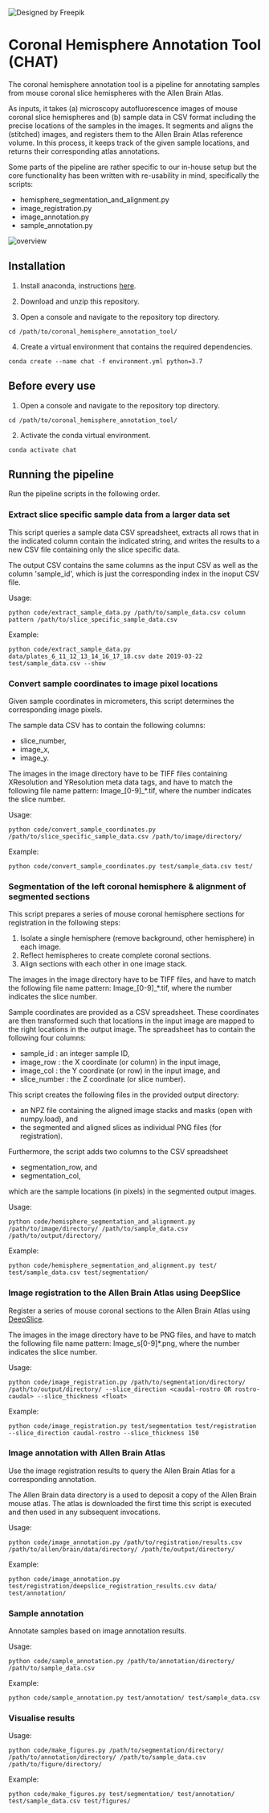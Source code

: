 ![Designed by Freepik](./images/angry_cat.jpg)

# Coronal Hemisphere Annotation Tool (CHAT)

The coronal hemisphere annotation tool is a pipeline for annotating
samples from mouse coronal slice hemispheres with the Allen Brain
Atlas.

As inputs, it takes (a) microscopy autofluorescence images of mouse
coronal slice hemispheres and (b) sample data in CSV format including
the precise locations of the samples in the images. It segments and
aligns the (stitched) images, and registers them to the Allen Brain
Atlas reference volume. In this process, it keeps track of the given
sample locations, and returns their corresponding atlas annotations.

Some parts of the pipeline are rather specific to our in-house setup
but the core functionality has been written with re-usability in mind,
specifically the scripts:

- hemisphere_segmentation_and_alignment.py
- image_registration.py
- image_annotation.py
- sample_annotation.py

![overview](./images/input_output.png)


## Installation

1. Install anaconda, instructions [here](https://docs.anaconda.com/free/anaconda/install/index.html).

2. Download and unzip this repository.

3. Open a console and navigate to the repository top directory.

``` shell
cd /path/to/coronal_hemisphere_annotation_tool/
```

4. Create a virtual environment that contains the required dependencies.

``` shell
conda create --name chat -f environment.yml python=3.7
```

## Before every use

1. Open a console and navigate to the repository top directory.

``` shell
cd /path/to/coronal_hemisphere_annotation_tool/
```

2. Activate the conda virtual environment.

``` shell
conda activate chat
```

## Running the pipeline

Run the pipeline scripts in the following order.

### Extract slice specific sample data from a larger data set

This script queries a sample data CSV spreadsheet, extracts all
rows that in the indicated column contain the indicated string, and
writes the results to a new CSV file containing only the slice specific
data.

The output CSV contains the same columns as the input CSV as well as
the column 'sample_id', which is just the corresponding index in the
inoput CSV file.

Usage:

``` shell
python code/extract_sample_data.py /path/to/sample_data.csv column pattern /path/to/slice_specific_sample_data.csv
```

Example:

``` shell
python code/extract_sample_data.py data/plates_6_11_12_13_14_16_17_18.csv date 2019-03-22 test/sample_data.csv --show
```

### Convert sample coordinates to image pixel locations

Given sample coordinates in micrometers, this script determines the
corresponding image pixels.

The sample data CSV has to contain the following columns:

- slice_number,
- image_x,
- image_y.

The images in the image directory have to be TIFF files containing
XResolution and YResolution meta data tags, and have to match the
following file name pattern: Image_[0-9]_*.tif, where the number
indicates the slice number.

Usage:

``` shell
python code/convert_sample_coordinates.py /path/to/slice_specific_sample_data.csv /path/to/image/directory/
```

Example:

``` shell
python code/convert_sample_coordinates.py test/sample_data.csv test/
```

### Segmentation of the left coronal hemisphere & alignment of segmented sections

This script prepares a series of mouse coronal hemisphere sections for registration in the following steps:

1) Isolate a single hemisphere (remove background, other hemisphere) in each image.
2) Reflect hemispheres to create complete coronal sections.
3) Align sections with each other in one image stack.

The images in the image directory have to be TIFF files, and have to
match the following file name pattern: Image_[0-9]_*.tif, where the
number indicates the slice number.

Sample coordinates are provided as a CSV spreadsheet.
These coordinates are then transformed such that locations in the input image
are mapped to the right locations in the output image.
The spreadsheet has to contain the following four columns:

- sample_id    : an integer sample ID,
- image_row    : the X coordinate (or column) in the input image,
- image_col    : the Y coordinate (or row) in the input image, and
- slice_number : the Z coordinate (or slice number).

This script creates the following files in the provided output directory:

- an NPZ file containing the aligned image stacks and masks (open with numpy.load), and
- the segmented and aligned slices as individual PNG files (for registration).

Furthermore, the script adds two columns to the CSV spreadsheet

- segmentation_row, and
- segmentation_col,

which are the sample locations (in pixels) in the segmented output images.

Usage:

``` shell
python code/hemisphere_segmentation_and_alignment.py /path/to/image/directory/ /path/to/sample_data.csv /path/to/output/directory/
```

Example:

``` shell
python code/hemisphere_segmentation_and_alignment.py test/ test/sample_data.csv test/segmentation/
```

### Image registration to the Allen Brain Atlas using DeepSlice

Register a series of mouse coronal sections to the Allen Brain Atlas using [DeepSlice](https://github.com/PolarBean/DeepSlice).

The images in the image directory have to be PNG files, and have to
match the following file name pattern: Image_s[0-9]*.png, where the
number indicates the slice number.

Usage:

``` shell
python code/image_registration.py /path/to/segmentation/directory/ /path/to/output/directory/ --slice_direction <caudal-rostro OR rostro-caudal> --slice_thickness <float>
```

Example:

``` shell
python code/image_registration.py test/segmentation test/registration --slice_direction caudal-rostro --slice_thickness 150
```

### Image annotation with Allen Brain Atlas

Use the image registration results to query the Allen Brain Atlas for
a corresponding annotation.

The Allen Brain data directory is a used to deposit a copy of the
Allen Brain mouse atlas. The atlas is downloaded the first time this
script is executed and then used in any subsequent invocations.

Usage:

``` shell
python code/image_annotation.py /path/to/registration/results.csv /path/to/allen/brain/data/directory/ /path/to/output/directory/
```

Example:

``` shell
python code/image_annotation.py test/registration/deepslice_registration_results.csv data/ test/annotation/
```

### Sample annotation

Annotate samples based on image annotation results.

Usage:

``` shell
python code/sample_annotation.py /path/to/annotation/directory/ /path/to/sample_data.csv
```

Example:

``` shell
python code/sample_annotation.py test/annotation/ test/sample_data.csv
```

### Visualise results

Usage:

``` shell
python code/make_figures.py /path/to/segmentation/directory/ /path/to/annotation/directory/ /path/to/sample_data.csv /path/to/figure/directory/
```

Example:

``` shell
python code/make_figures.py test/segmentation/ test/annotation/ test/sample_data.csv test/figures/
```
